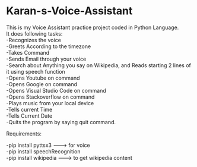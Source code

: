 # Karan-s-Voice-Assistant

This is my Voice Assistant practice project coded in Python Language.\
It does following tasks:\
-Recognizes the voice\
-Greets According to the timezone\
-Takes Command\
-Sends Email through your voice\
-Search about Anything you say on Wikipedia, and Reads starting 2 lines of it using speech function\
-Opens Youtube on command\
-Opens Google on command\
-Opens Visual Studio Code on command\
-Opens Stackoverflow on command\
-Plays music from your local device\
-Tells current Time\
-Tells Current Date\
-Quits the program by saying quit command.



Requirements:

-pip install pyttsx3 ---> for voice\
-pip install speechRecognition\
-pip install wikipedia ---> to get wikipedia content
